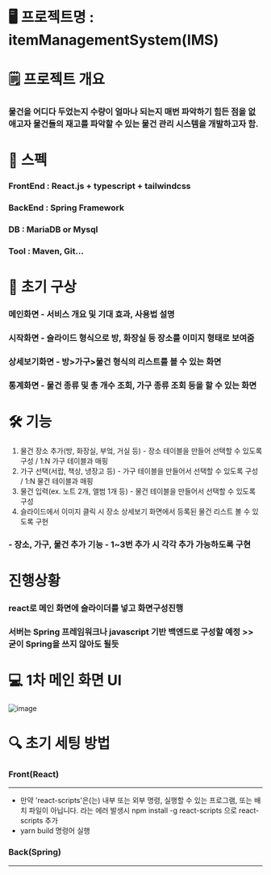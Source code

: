 # 🖥️ 프로젝트명 : itemManagementSystem(IMS)

# 🗒️ 프로젝트 개요
### 물건을 어디다 두었는지 수량이 얼마나 되는지 매번 파악하기 힘든 점을 없애고자 물건들의 재고를 파악할 수 있는 물건 관리 시스템을 개발하고자 함.

# 📢 스펙
### FrontEnd : React.js + typescript + tailwindcss
### BackEnd : Spring Framework
### DB : MariaDB or Mysql
### Tool : Maven, Git...

# 🎫 초기 구상
###  메인화면 - 서비스 개요 및 기대 효과, 사용법 설명
###  시작화면 - 슬라이드 형식으로 방, 화장실 등 장소를 이미지 형태로 보여줌
###  상세보기화면 - 방>가구>물건 형식의 리스트를 볼 수 있는 화면
###  통계화면 - 물건 종류 및 총 개수 조회, 가구 종류 조회 등을 할 수 있는 화면

# 🛠 기능 
1. 물건 장소 추가(방, 화장실, 부엌, 거실 등) - 장소 테이블을 만들어 선택할 수 있도록 구성 / 1:N 가구 테이블과 매핑
2. 가구 선택(서랍, 책상, 냉장고 등) - 가구 테이블을 만들어서 선택할 수 있도록 구성 / 1:N 물건 테이블과 매핑
3. 물건 입력(ex. 노트 2개, 앨범 1개 등) - 물건 테이블을 만들어서 선택할 수 있도록 구성 
4. 슬라이드에서 이미지 클릭 시 장소 상세보기 화면에서 등록된 물건 리스트 볼 수 있도록 구현
###  - 장소, 가구, 물건 추가 기능 - 1~3번 추가 시 각각 추가 가능하도록 구현

# 진행상황
### react로 메인 화면에 슬라이더를 넣고 화면구성진행
### 서버는 Spring 프레임워크나 javascript 기반 백엔드로 구성할 예정 >> 굳이 Spring을 쓰지 않아도 될듯


# 💻 1차 메인 화면 UI
![image](https://github.com/dedel009/itemManagementSystem/assets/57212041/d2fc939e-6a09-4c78-ab85-28e1f4ed587b)

# 🔍 초기 세팅 방법
### Front(React)
-----
+ 만약 'react-scripts'은(는) 내부 또는 외부 명령, 실행할 수 있는 프로그램, 또는 배치 파일이 아닙니다. 라는 에러 발생시 npm install -g react-scripts 으로 react-scripts 추가
+ yarn build 명령어 실행


### Back(Spring)
-----
